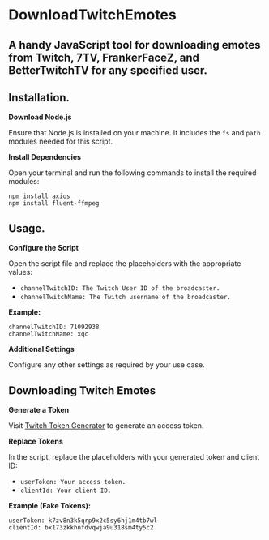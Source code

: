# DownloadTwitchEmotes

## A handy JavaScript tool for downloading emotes from Twitch, 7TV, FrankerFaceZ, and BetterTwitchTV for any specified user.

## Installation. 

**Download Node.js**

Ensure that Node.js is installed on your machine.
It includes the `fs` and `path` modules needed for this script.

**Install Dependencies**

Open your terminal and run the following commands to install the required modules:
   ```
   npm install axios
   npm install fluent-ffmpeg
   ```

## Usage. 

**Configure the Script**   

Open the script file and replace the placeholders with the appropriate values:
   - `channelTwitchID: The Twitch User ID of the broadcaster.`
   - `channelTwitchName: The Twitch username of the broadcaster.`

**Example:**
   ```
   channelTwitchID: 71092938   
   channelTwitchName: xqc
   ```

 **Additional Settings**

   Configure any other settings as required by your use case.

## Downloading Twitch Emotes

   **Generate a Token**

   Visit [Twitch Token Generator](https://twitchtokengenerator.com/) to generate an access token.

**Replace Tokens**

   In the script, replace the placeholders with your generated token and client ID:
   - `userToken: Your access token.`
   - `clientId: Your client ID.`

**Example (Fake Tokens):**
   ```
   userToken: k7zv8n3k5qrp9x2c5sy6hj1m4tb7wl
   clientId: bx173zkkhnfdvqwja9u318sm4ty5c2
   ```
